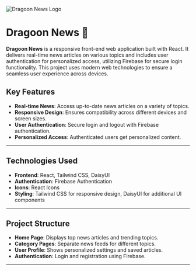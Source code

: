 ![Dragoon News Logo](https://i.ibb.co/61D8xbL/logo.png)

# Dragoon News 📰

**Dragoon News** is a responsive front-end web application built with React. It delivers real-time news articles on various topics and includes user authentication for personalized access, utilizing Firebase for secure login functionality. This project uses modern web technologies to ensure a seamless user experience across devices.

## Key Features
- **Real-time News**: Access up-to-date news articles on a variety of topics.
- **Responsive Design**: Ensures compatibility across different devices and screen sizes.
- **User Authentication**: Secure login and logout with Firebase authentication.
- **Personalized Access**: Authenticated users get personalized content.
  
---

## Technologies Used
- **Frontend**: React, Tailwind CSS, DaisyUI
- **Authentication**: Firebase Authentication
- **Icons**: React Icons
- **Styling**: Tailwind CSS for responsive design, DaisyUI for additional UI components

---

## Project Structure
- **Home Page**: Displays top news articles and trending topics.
- **Category Pages**: Separate news feeds for different topics.
- **User Profile**: Shows personalized settings and saved articles.
- **Authentication**: Login and registration using Firebase.

---

